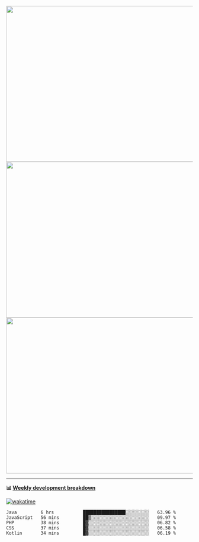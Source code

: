 <p float="left" align="middle"><img src="https://user-images.githubusercontent.com/56089155/195064669-12bd89bb-53c9-44b1-9fd8-993f93f585e1.png" width="600px" height="420px">
<img src="https://user-images.githubusercontent.com/56089155/195064706-c37aa3c8-f669-46c9-abba-1eadcbb910c5.png" width="600px" height="420px">
<img src="https://user-images.githubusercontent.com/56089155/195064753-0de674c7-4fc7-4831-a8a5-402e19cc77be.png" width="600px" height="420px"></p>

<hr />

**📊 [Weekly development breakdown](https://wakatime.com/@Ari24)**

[![wakatime](https://wakatime.com/badge/user/ca34c016-707f-4382-84cf-1823913a1423.svg)](https://wakatime.com/@ca34c016-707f-4382-84cf-1823913a1423)

<!--START_SECTION:waka-->

```text
Java         6 hrs           ████████████████░░░░░░░░░   63.96 %
JavaScript   56 mins         ██▒░░░░░░░░░░░░░░░░░░░░░░   09.97 %
PHP          38 mins         █▓░░░░░░░░░░░░░░░░░░░░░░░   06.82 %
CSS          37 mins         █▓░░░░░░░░░░░░░░░░░░░░░░░   06.58 %
Kotlin       34 mins         █▓░░░░░░░░░░░░░░░░░░░░░░░   06.19 %
```

<!--END_SECTION:waka-->
